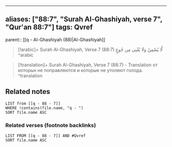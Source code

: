 
---
aliases: ["88:7", "Surah Al-Ghashiyah, verse 7", "Qur'an 88:7"]
tags: Qvref
---

parent:: [[q - Al-Ghashiyah (88)|Al-Ghashiyah]]

> [!arabic]+ Surah Al-Ghashiyah, Verse 7 (88:7)
> <span class="quran-arabic">لَّا يُسْمِنُ وَلَا يُغْنِى مِن جُوعٍ</span>
^arabic

> [!translation]+ Surah Al-Ghashiyah, Verse 7 (88:7) - Translation
> от которых не поправляются и которые не утоляют голода.
^translation



## Related notes
```dataview
LIST from [[q - 88 - 7]]
WHERE !contains(file.name, "q - ")
SORT file.name ASC
```

### Related verses (footnote backlinks)
```dataview
LIST FROM [[q - 88 - 7]] AND #Qvref
SORT file.name ASC
```

